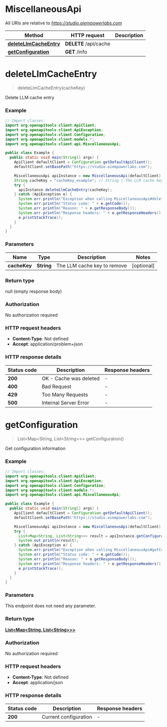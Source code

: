 # MiscellaneousApi

All URIs are relative to *https://studio.aiempowerlabs.com*

| Method | HTTP request | Description |
|------------- | ------------- | -------------|
| [**deleteLlmCacheEntry**](MiscellaneousApi.md#deleteLlmCacheEntry) | **DELETE** /api/cache |  |
| [**getConfiguration**](MiscellaneousApi.md#getConfiguration) | **GET** /info |  |


<a id="deleteLlmCacheEntry"></a>
# **deleteLlmCacheEntry**
> deleteLlmCacheEntry(cacheKey)



Delete LLM cache entry

### Example
```java
// Import classes:
import org.openapitools.client.ApiClient;
import org.openapitools.client.ApiException;
import org.openapitools.client.Configuration;
import org.openapitools.client.models.*;
import org.openapitools.client.api.MiscellaneousApi;

public class Example {
  public static void main(String[] args) {
    ApiClient defaultClient = Configuration.getDefaultApiClient();
    defaultClient.setBasePath("https://studio.aiempowerlabs.com");

    MiscellaneousApi apiInstance = new MiscellaneousApi(defaultClient);
    String cacheKey = "cacheKey_example"; // String | The LLM cache key to remove
    try {
      apiInstance.deleteLlmCacheEntry(cacheKey);
    } catch (ApiException e) {
      System.err.println("Exception when calling MiscellaneousApi#deleteLlmCacheEntry");
      System.err.println("Status code: " + e.getCode());
      System.err.println("Reason: " + e.getResponseBody());
      System.err.println("Response headers: " + e.getResponseHeaders());
      e.printStackTrace();
    }
  }
}
```

### Parameters

| Name | Type | Description  | Notes |
|------------- | ------------- | ------------- | -------------|
| **cacheKey** | **String**| The LLM cache key to remove | [optional] |

### Return type

null (empty response body)

### Authorization

No authorization required

### HTTP request headers

 - **Content-Type**: Not defined
 - **Accept**: application/problem+json

### HTTP response details
| Status code | Description | Response headers |
|-------------|-------------|------------------|
| **200** | OK - Cache was deleted |  -  |
| **400** | Bad Request |  -  |
| **429** | Too Many Requests |  -  |
| **500** | Internal Server Error |  -  |

<a id="getConfiguration"></a>
# **getConfiguration**
> List&lt;Map&lt;String, List&lt;String&gt;&gt;&gt; getConfiguration()



Get configuration information

### Example
```java
// Import classes:
import org.openapitools.client.ApiClient;
import org.openapitools.client.ApiException;
import org.openapitools.client.Configuration;
import org.openapitools.client.models.*;
import org.openapitools.client.api.MiscellaneousApi;

public class Example {
  public static void main(String[] args) {
    ApiClient defaultClient = Configuration.getDefaultApiClient();
    defaultClient.setBasePath("https://studio.aiempowerlabs.com");

    MiscellaneousApi apiInstance = new MiscellaneousApi(defaultClient);
    try {
      List<Map<String, List<String>>> result = apiInstance.getConfiguration();
      System.out.println(result);
    } catch (ApiException e) {
      System.err.println("Exception when calling MiscellaneousApi#getConfiguration");
      System.err.println("Status code: " + e.getCode());
      System.err.println("Reason: " + e.getResponseBody());
      System.err.println("Response headers: " + e.getResponseHeaders());
      e.printStackTrace();
    }
  }
}
```

### Parameters
This endpoint does not need any parameter.

### Return type

[**List&lt;Map&lt;String, List&lt;String&gt;&gt;&gt;**](Map.md)

### Authorization

No authorization required

### HTTP request headers

 - **Content-Type**: Not defined
 - **Accept**: application/json

### HTTP response details
| Status code | Description | Response headers |
|-------------|-------------|------------------|
| **200** | Current configuration |  -  |

